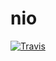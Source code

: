 # nio

[![Travis][build-badge]][build]

[build-badge]: https://img.shields.io/travis/kolan19988/nio/master.png?style=flat-square
[build]: https://travis-ci.org/kolan19988/nio
